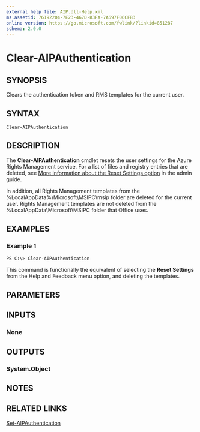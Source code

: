 ```yaml
---
external help file: AIP.dll-Help.xml
ms.assetid: 76192204-7E23-467D-B3FA-7A697F06CFB3
online version: https://go.microsoft.com/fwlink/?linkid=851287
schema: 2.0.0
---
```


# Clear-AIPAuthentication

## SYNOPSIS
Clears the authentication token and RMS templates for the current user.

## SYNTAX

```
Clear-AIPAuthentication
```

## DESCRIPTION
The **Clear-AIPAuthentication** cmdlet resets the user settings for the Azure Rights Management service. For a list of files and registry entries that are deleted, see [More information about the Reset Settings option](https://docs.microsoft.com/information-protection/rms-client/client-admin-guide#more-information-about-the-reset-settings-option) in the admin guide.

In addition, all Rights Management templates from the %LocalAppData%\Microsoft\MSIPC\msip folder are deleted for the current user. Rights Management templates are not deleted from the %LocalAppData\Microsoft\MSIPC folder that Office uses.

## EXAMPLES

### Example 1
```
PS C:\> Clear-AIPAuthentication

```

This command is functionally the equivalent of selecting the **Reset Settings** from the Help and Feedback menu option, and deleting the templates.


## PARAMETERS

## INPUTS

### None


## OUTPUTS

### System.Object

## NOTES

## RELATED LINKS

[Set-AIPAuthentication](./Set-AIPAuthentication.md)
